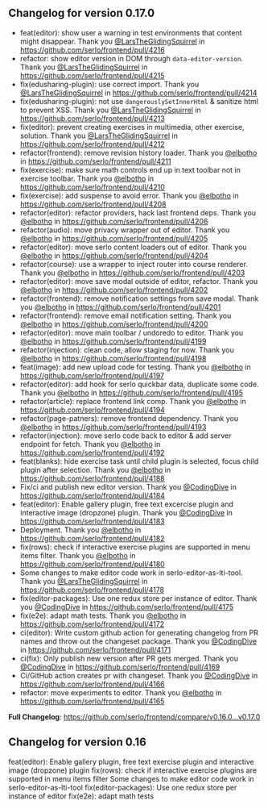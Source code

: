 ## Changelog for version 0.17.0

- feat(editor): show user a warning in test environments that content might disappear. Thank you [@LarsTheGlidingSquirrel](https://github.com/LarsTheGlidingSquirrel) in https://github.com/serlo/frontend/pull/4216
- refactor: show editor version in DOM through `data-editor-version`. Thank you [@LarsTheGlidingSquirrel](https://github.com/LarsTheGlidingSquirrel) in https://github.com/serlo/frontend/pull/4215
- fix(edusharing-plugin): use correct import. Thank you [@LarsTheGlidingSquirrel](https://github.com/LarsTheGlidingSquirrel) in https://github.com/serlo/frontend/pull/4214
- fix(edusharing-plugin): not use `dangerouslySetInnerHtml` & sanitize html to prevent XSS. Thank you [@LarsTheGlidingSquirrel](https://github.com/LarsTheGlidingSquirrel) in https://github.com/serlo/frontend/pull/4213
- fix(editor): prevent creating exercises in multimedia, other exercise, solution. Thank you [@LarsTheGlidingSquirrel](https://github.com/LarsTheGlidingSquirrel) in https://github.com/serlo/frontend/pull/4212
- refactor(frontend): remove revision history loader. Thank you [@elbotho](https://github.com/elbotho) in https://github.com/serlo/frontend/pull/4211
- fix(exercise): make sure math controls end up in text toolbar not in exercise toolbar. Thank you [@elbotho](https://github.com/elbotho) in https://github.com/serlo/frontend/pull/4210
- fix(exercise): add suspense to avoid error. Thank you [@elbotho](https://github.com/elbotho) in https://github.com/serlo/frontend/pull/4208
- refactor(editor): refactor providers, hack last frontend deps. Thank you [@elbotho](https://github.com/elbotho) in https://github.com/serlo/frontend/pull/4206
- refactor(audio): move privacy wrapper out of editor. Thank you [@elbotho](https://github.com/elbotho) in https://github.com/serlo/frontend/pull/4205
- refactor(editor): move serlo content loaders out of editor. Thank you [@elbotho](https://github.com/elbotho) in https://github.com/serlo/frontend/pull/4204
- refactor(course): use a wrapper to inject router into course renderer. Thank you [@elbotho](https://github.com/elbotho) in https://github.com/serlo/frontend/pull/4203
- refactor(editor): move save modal outside of editor, refactor. Thank you [@elbotho](https://github.com/elbotho) in https://github.com/serlo/frontend/pull/4202
- refactor(frontend): remove notification settings from save modal. Thank you [@elbotho](https://github.com/elbotho) in https://github.com/serlo/frontend/pull/4201
- refactor(frontend): remove email notification setting. Thank you [@elbotho](https://github.com/elbotho) in https://github.com/serlo/frontend/pull/4200
- refactor(editor): move main toolbar / undoredo to editor. Thank you [@elbotho](https://github.com/elbotho) in https://github.com/serlo/frontend/pull/4199
- refactor(injection): clean code, allow staging for now. Thank you [@elbotho](https://github.com/elbotho) in https://github.com/serlo/frontend/pull/4198
- feat(image): add new upload code for testing. Thank you [@elbotho](https://github.com/elbotho) in https://github.com/serlo/frontend/pull/4197
- refactor(editor): add hook for serlo quickbar data, duplicate some code. Thank you [@elbotho](https://github.com/elbotho) in https://github.com/serlo/frontend/pull/4195
- refactor(article): replace frontend link comp. Thank you [@elbotho](https://github.com/elbotho) in https://github.com/serlo/frontend/pull/4194
- refactor(page-patners): remove frontend dependency. Thank you [@elbotho](https://github.com/elbotho) in https://github.com/serlo/frontend/pull/4193
- refactor(injection): move serlo code back to editor & add server endpoint for fetch. Thank you [@elbotho](https://github.com/elbotho) in https://github.com/serlo/frontend/pull/4192
- feat(blanks): hide exercise task until child plugin is selected, focus child plugin after selection. Thank you [@elbotho](https://github.com/elbotho) in https://github.com/serlo/frontend/pull/4188
- Fix/ci and publish new editor version. Thank you [@CodingDive](https://github.com/CodingDive) in https://github.com/serlo/frontend/pull/4184
- feat(editor): Enable gallery plugin, free text excercise plugin and interactive image (dropzone) plugin. Thank you [@CodingDive](https://github.com/CodingDive) in https://github.com/serlo/frontend/pull/4183
- Deployment. Thank you [@elbotho](https://github.com/elbotho) in https://github.com/serlo/frontend/pull/4182
- fix(rows): check if interactive exercise plugins are supported in menu items filter. Thank you [@elbotho](https://github.com/elbotho) in https://github.com/serlo/frontend/pull/4180
- Some changes to make editor code work in serlo-editor-as-lti-tool. Thank you [@LarsTheGlidingSquirrel](https://github.com/LarsTheGlidingSquirrel) in https://github.com/serlo/frontend/pull/4178
- fix(editor-packages): Use one redux store per instance of editor. Thank you [@CodingDive](https://github.com/CodingDive) in https://github.com/serlo/frontend/pull/4175
- fix(e2e): adapt math tests. Thank you [@elbotho](https://github.com/elbotho) in https://github.com/serlo/frontend/pull/4172
- ci(editor): Write custom github action for generating changelog from PR names and throw out the changeset package. Thank you [@CodingDive](https://github.com/CodingDive) in https://github.com/serlo/frontend/pull/4171
- ci(fix): Only publish new version after PR gets merged. Thank you [@CodingDive](https://github.com/CodingDive) in https://github.com/serlo/frontend/pull/4169
- Ci/GitHub action creates pr with changeset. Thank you [@CodingDive](https://github.com/CodingDive) in https://github.com/serlo/frontend/pull/4166
- refactor: move experiments to editor. Thank you [@elbotho](https://github.com/elbotho) in https://github.com/serlo/frontend/pull/4165

**Full Changelog**: https://github.com/serlo/frontend/compare/v0.16.0...v0.17.0

## Changelog for version 0.16

feat(editor): Enable gallery plugin, free text exercise plugin and interactive image (dropzone) plugin
fix(rows): check if interactive exercise plugins are supported in menu items filter
Some changes to make editor code work in serlo-editor-as-lti-tool
fix(editor-packages): Use one redux store per instance of editor
fix(e2e): adapt math tests
